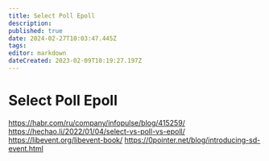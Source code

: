 ```yaml
---
title: Select Poll Epoll
description: 
published: true
date: 2024-02-27T10:03:47.445Z
tags: 
editor: markdown
dateCreated: 2023-02-09T10:19:27.197Z
---
```


# Select Poll Epoll

https://habr.com/ru/company/infopulse/blog/415259/
https://hechao.li/2022/01/04/select-vs-poll-vs-epoll/
https://libevent.org/libevent-book/
https://0pointer.net/blog/introducing-sd-event.html
